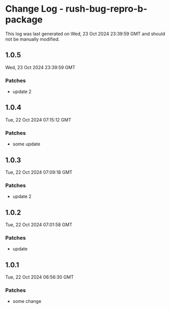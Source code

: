 # Change Log - rush-bug-repro-b-package

This log was last generated on Wed, 23 Oct 2024 23:39:59 GMT and should not be manually modified.

## 1.0.5
Wed, 23 Oct 2024 23:39:59 GMT

### Patches

- update 2

## 1.0.4
Tue, 22 Oct 2024 07:15:12 GMT

### Patches

- some update

## 1.0.3
Tue, 22 Oct 2024 07:09:18 GMT

### Patches

- update 2

## 1.0.2
Tue, 22 Oct 2024 07:01:58 GMT

### Patches

- update

## 1.0.1
Tue, 22 Oct 2024 06:56:30 GMT

### Patches

- some change


